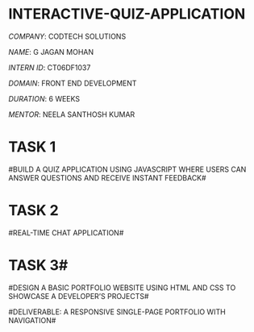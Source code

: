 # INTERACTIVE-QUIZ-APPLICATION

   *COMPANY*: CODTECH SOLUTIONS
   
   *NAME*: G JAGAN MOHAN
   
   *INTERN ID*: CT06DF1037
   
  *DOMAIN*: FRONT END DEVELOPMENT
  
  *DURATION*: 6 WEEKS
  
  *MENTOR*: NEELA SANTHOSH KUMAR

# TASK 1 #

  #BUILD A QUIZ APPLICATION USING JAVASCRIPT WHERE USERS CAN ANSWER QUESTIONS AND RECEIVE INSTANT FEEDBACK#

  # TASK 2 #

  #REAL-TIME CHAT APPLICATION#

  # TASK 3#

  #DESIGN A BASIC PORTFOLIO WEBSITE USING HTML AND CSS TO SHOWCASE A DEVELOPER’S PROJECTS#

  #DELIVERABLE: A RESPONSIVE SINGLE-PAGE PORTFOLIO WITH NAVIGATION#

